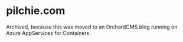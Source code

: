 # pilchie.com

Archived, because this was moved to an OrchardCMS blog running on Azure AppServices for Containers.
